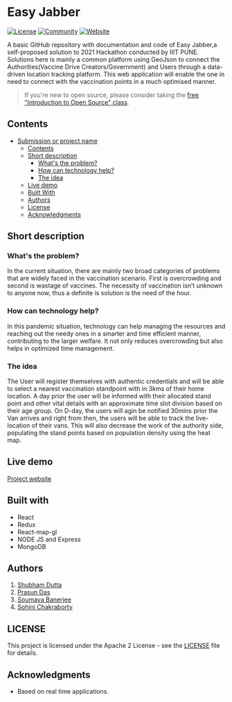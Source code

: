 # Easy Jabber

[![License](https://img.shields.io/badge/License-Apache2-blue.svg)](https://www.apache.org/licenses/LICENSE-2.0) [![Community](https://img.shields.io/badge/Join-Community-blue)](https://developer.ibm.com/callforcode/get-started/) [![Website](https://img.shields.io/badge/View-Website-blue)](https://hungrily.netlify.app/)

A basic GitHub repository with documentation and code of Easy Jabber,a self-proposed solution to 2021 Hackathon conducted by IIIT PUNE. Solutions here is mainly a common platform using GeoJson to connect the Authorities(Vaccine Drive Creators/Government) and Users through a data-driven location tracking platform. This web application will enable the one in need to connect with the vaccination points in a much optimised manner.

> If you're new to open source, please consider taking the [free "Introduction to Open Source" class](https://cognitiveclass.ai/courses/introduction-to-open-source).

## Contents

- [Submission or project name](#submission-or-project-name)
  - [Contents](#contents)
  - [Short description](#short-description)
    - [What's the problem?](#whats-the-problem)
    - [How can technology help?](#how-can-technology-help)
    - [The idea](#the-idea)
  - [Live demo](#live-demo)
  - [Built With](#built-with)
  - [Authors](#authors)
  - [License](#license)
  - [Acknowledgments](#acknowledgments)

## Short description

### What's the problem?

In the current situation, there are mainly two broad categories of problems that are widely faced in the vaccination scenario. First is overcrowding and second is wastage of vaccines. The necessity of vaccination isn’t unknown to anyone now, thus a definite is solution is the need of the hour.

### How can technology help?

In this pandemic situation, technology can help managing the resources and reaching out the needy ones in a smarter and time efficient manner, contributing to the larger welfare. It not only reduces overcrowding but also helps in optimized time management.

### The idea

The User will register themselves with authentic credentials and will be able to select a nearest vaccination standpoint with in 3kms of their home location. A day prior the user will be informed with their allocated stand point and other vital details with an approximate time slot division based on their age group. On D-day, the users will agin be notified 30mins prior the Van arrives and right from then, the users will be able to track the live-location of their vans. This will also decrease the work of the authority side, populating the stand points based on population density using the heat map.

## Live demo

[Project website](https://easyjaber-app.netlify.app/)

## Built with

- React
- Redux
- React-map-gl
- NODE JS and Express
- MongoDB

## Authors

1.  [Shubham Dutta](https://github.com/Shubhamdutta2000)
2.  [Prasun Das](https://github.com/Prasundas99)
3.  [Soumava Banerjee](https://github.com/SoumavaBanerjee)
4.  [Sohini Chakraborty](https://github.com/Sohi-dev)

## LICENSE

This project is licensed under the Apache 2 License - see the [LICENSE](LICENSE) file for details.

## Acknowledgments

- Based on real time applications.
